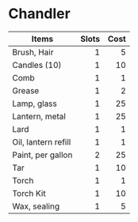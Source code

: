 # Chandler

| Items               | Slots | Cost |
| ------------------- | ----: | ---: |
| Brush, Hair         |     1 |    5 |
| Candles (10)        |     1 |   10 |
| Comb                |     1 |    1 |
| Grease              |     1 |    2 |
| Lamp, glass         |     1 |   25 |
| Lantern, metal      |     1 |   25 |
| Lard                |     1 |    1 |
| Oil, lantern refill |     1 |    1 |
| Paint, per gallon   |     2 |   25 |
| Tar                 |     1 |   10 |
| Torch               |     1 |    1 |
| Torch Kit           |     1 |   10 |
| Wax, sealing        |     1 |    5 |
